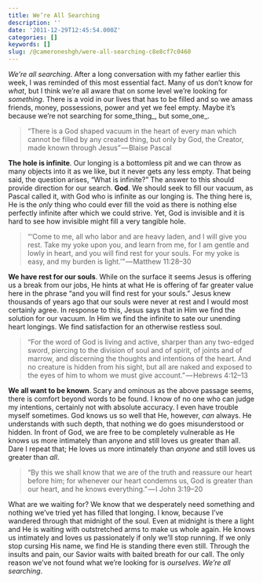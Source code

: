 ```yaml
---
title: We’re All Searching
description: ''
date: '2011-12-29T12:45:54.000Z'
categories: []
keywords: []
slug: /@cameroneshgh/were-all-searching-c8e8cf7c0460
---
```


_We’re all searching_. After a long conversation with my father earlier this week, I was reminded of this most essential fact. Many of us don’t know for _what_, but I think we’re all aware that on some level we’re looking for _something_. There is a void in our lives that has to be filled and so we amass friends, money, possessions, power and yet we feel empty. Maybe it’s because we’re not searching for some_thing_, but some_one_.

> “There is a God shaped vacuum in the heart of every man which cannot be filled by any created thing, but only by God, the Creator, made known through Jesus” — Blaise Pascal

**The hole is infinite**. Our longing is a bottomless pit and we can throw as many objects into it as we like, but it never gets any less empty. That being said, the question arises, “What is infinite?” The answer to this should provide direction for our search. **God**. We should seek to fill our vacuum, as Pascal called it, with God who is infinite as our longing is. The thing here is, He is the _only_ thing who could ever fill the void as there is nothing else perfectly infinite after which we could strive. Yet, God is invisible and it is hard to see how invisible might fill a very tangible hole.

> “‘Come to me, all who labor and are heavy laden, and I will give you rest. Take my yoke upon you, and learn from me, for I am gentle and lowly in heart, and you will find rest for your souls. For my yoke is easy, and my burden is light.’” — Matthew 11:28–30

**We have rest for our souls**. While on the surface it seems Jesus is offering us a break from our jobs, He hints at what He is offering of far greater value here in the phrase “and you will find rest for your souls.” Jesus knew thousands of years ago that our souls were never at rest and I would most certainly agree. In response to this, Jesus says that in Him we find the solution for our vacuum. In Him we find the infinite to sate our unending heart longings. We find satisfaction for an otherwise restless soul.

> “For the word of God is living and active, sharper than any two-edged sword, piercing to the division of soul and of spirit, of joints and of marrow, and discerning the thoughts and intentions of the heart. And no creature is hidden from his sight, but all are naked and exposed to the eyes of him to whom we must give account.” — Hebrews 4:12–13

**We all want to be known**. Scary and ominous as the above passage seems, there is comfort beyond words to be found. I know of no one who can judge my intentions, certainly not with absolute accuracy. I even have trouble myself sometimes. God knows us so well that He, however, _can_ always. He understands with such depth, that nothing we do goes misunderstood or hidden. In front of God, we are free to be completely vulnerable as He knows us more intimately than anyone and still loves us greater than all. Dare I repeat that; He loves us more intimately than _anyone_ and still loves us greater than _all_.

> “By this we shall know that we are of the truth and reassure our heart before him; for whenever our heart condemns us, God is greater than our heart, and he knows everything.” — I John 3:19–20

What are we waiting for? We know that we desperately need something and nothing we’ve tried yet has filled that longing. I know, because I’ve wandered through that midnight of the soul. Even at midnight is there a light and He is waiting with outstretched arms to make us whole again. He knows us intimately and loves us passionately if only we’ll stop running. If we only stop cursing His name, we find He is standing there even still. Through the insults and pain, our Savior waits with baited breath for our call. The only reason we’ve not found what we’re looking for is _ourselves_. _We’re all searching_.